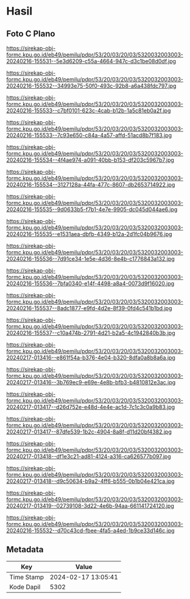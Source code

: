 # Hasil

## Foto C Plano

https://sirekap-obj-formc.kpu.go.id/eb49/pemilu/pdpr/53/20/03/20/03/5320032003003-20240216-155531--5e3d6209-c55a-4664-947c-d3c1be08d0df.jpg

https://sirekap-obj-formc.kpu.go.id/eb49/pemilu/pdpr/53/20/03/20/03/5320032003003-20240216-155532--34993e75-50f0-493c-92b8-a6a438fdc797.jpg

https://sirekap-obj-formc.kpu.go.id/eb49/pemilu/pdpr/53/20/03/20/03/5320032003003-20240216-155533--c7bf0101-623c-4cab-b12b-1a5c81eb0a2f.jpg

https://sirekap-obj-formc.kpu.go.id/eb49/pemilu/pdpr/53/20/03/20/03/5320032003003-20240216-155533--7c93e650-c84a-4a57-affd-51acd8b7f183.jpg

https://sirekap-obj-formc.kpu.go.id/eb49/pemilu/pdpr/53/20/03/20/03/5320032003003-20240216-155534--4f4ae974-a091-40bb-b153-df203c5967b7.jpg

https://sirekap-obj-formc.kpu.go.id/eb49/pemilu/pdpr/53/20/03/20/03/5320032003003-20240216-155534--3127128a-44fa-477c-8607-db2653714922.jpg

https://sirekap-obj-formc.kpu.go.id/eb49/pemilu/pdpr/53/20/03/20/03/5320032003003-20240216-155535--9d0633b5-f7b1-4e7e-9905-dc045d044ae6.jpg

https://sirekap-obj-formc.kpu.go.id/eb49/pemilu/pdpr/53/20/03/20/03/5320032003003-20240216-155535--e1531aea-dbfb-4349-b12a-2d1fc04b9676.jpg

https://sirekap-obj-formc.kpu.go.id/eb49/pemilu/pdpr/53/20/03/20/03/5320032003003-20240216-155536--7d91ce34-1e5e-4d36-8e4b-c1776843a132.jpg

https://sirekap-obj-formc.kpu.go.id/eb49/pemilu/pdpr/53/20/03/20/03/5320032003003-20240216-155536--7bfa0340-e14f-4498-a8a4-0073d9f16020.jpg

https://sirekap-obj-formc.kpu.go.id/eb49/pemilu/pdpr/53/20/03/20/03/5320032003003-20240216-155537--8adc1877-e9fd-4d2e-8f39-0fd4c541b1bd.jpg

https://sirekap-obj-formc.kpu.go.id/eb49/pemilu/pdpr/53/20/03/20/03/5320032003003-20240216-155537--c10a474b-2791-4d21-b2a5-4c1942840b3b.jpg

https://sirekap-obj-formc.kpu.go.id/eb49/pemilu/pdpr/53/20/03/20/03/5320032003003-20240217-013416--e861f54a-b376-4e04-b320-8dfa0a8b8a6a.jpg

https://sirekap-obj-formc.kpu.go.id/eb49/pemilu/pdpr/53/20/03/20/03/5320032003003-20240217-013416--3b769ec9-e69e-4e8b-bfb3-b4810812e3ac.jpg

https://sirekap-obj-formc.kpu.go.id/eb49/pemilu/pdpr/53/20/03/20/03/5320032003003-20240217-013417--d26d752e-e48d-4e4e-ac1d-7c1c3c0a9b83.jpg

https://sirekap-obj-formc.kpu.go.id/eb49/pemilu/pdpr/53/20/03/20/03/5320032003003-20240217-013417--87dfe539-1b2c-4904-8a8f-d11d20bf4382.jpg

https://sirekap-obj-formc.kpu.go.id/eb49/pemilu/pdpr/53/20/03/20/03/5320032003003-20240217-013418--df1e3c21-ad81-4124-a316-ca626577b097.jpg

https://sirekap-obj-formc.kpu.go.id/eb49/pemilu/pdpr/53/20/03/20/03/5320032003003-20240217-013418--d9c50634-b9a2-4ff6-b555-0b1b04e421ca.jpg

https://sirekap-obj-formc.kpu.go.id/eb49/pemilu/pdpr/53/20/03/20/03/5320032003003-20240217-013419--02739108-3d22-4e6b-94aa-661141724120.jpg

https://sirekap-obj-formc.kpu.go.id/eb49/pemilu/pdpr/53/20/03/20/03/5320032003003-20240216-155532--d70c43cd-fbee-4fa5-a4ed-1b9ce33d146c.jpg


## Metadata

| Key        | Value               |
| ---------- | ------------------- |
| Time Stamp | 2024-02-17 13:05:41 |
| Kode Dapil | 5302                |



